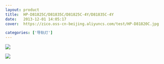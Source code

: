 ```yaml
---
layout: product
title:  HP-D81825C/D81835C/D81825C-4Y/D81835C-4Y
date:   2013-12-01 14:05:17
cover:	https://zico.oss-cn-beijing.aliyuncs.com/test/HP-D81820C.jpg

categories: ['导轨灯']
---
```



![](https://zico.oss-cn-beijing.aliyuncs.com/test/9ybq7.png)

![](https://zico.oss-cn-beijing.aliyuncs.com/test/zjq6a.png)
